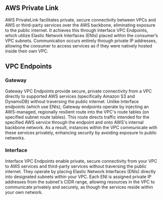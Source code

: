 ## AWS Private Link

AWS PrivateLink facilitates private, secure connectivity between VPCs and AWS or third-party services over the AWS backbone, eliminating exposure to the public internet. 
It achieves this through Interface VPC Endpoints, which utilize Elastic Network Interfaces (ENIs) placed within the consumer’s VPC subnets. 
Communication occurs entirely through private IP addresses, allowing the consumer to access services as if they were natively hosted inside their own VPC. 


## VPC Endpoints

### Gateway

Gateway VPC Endpoints provide secure, private connectivity from a VPC directly to supported AWS services (specifically Amazon S3 and DynamoDB) without traversing the public internet. 
Unlike Interface endpoints (which use ENIs), Gateway endpoints operate by injecting an AWS-managed, regionally resilient route into the VPC's route tables (on specified subnet route tables). 
This route directs traffic intended for the specified AWS service through the endpoint and onto AWS's internal backbone network. 
As a result, instances within the VPC communicate with these services privately, enhancing security by avoiding exposure to public networks.


### Interface

Interface VPC Endpoints enable private, secure connectivity from your VPC to AWS services and third-party services without traversing the public internet. 
They operate by placing Elastic Network Interfaces (ENIs) directly into designated subnets within your VPC. 
Each ENI is assigned private IP addresses from the subnet's CIDR range, allowing resources in the VPC to communicate privately and securely, as though the services reside within your own network.

